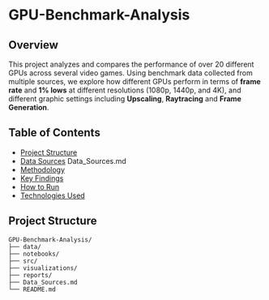 # GPU-Benchmark-Analysis

## Overview
This project analyzes and compares the performance of over 20 different GPUs across several video games. 
Using benchmark data collected from multiple sources, we explore how different GPUs perform in terms of **frame rate** and **1% lows** 
at different resolutions (1080p, 1440p, and 4K), and different graphic settings including **Upscaling**, **Raytracing** and **Frame Generation**.

## Table of Contents
- [Project Structure](#project-structure)
- [Data Sources](#data-sources) Data_Sources.md
- [Methodology](#methodology)
- [Key Findings](#key-findings)
- [How to Run](#how-to-run)
- [Technologies Used](#technologies-used)

## Project Structure
```plaintext
GPU-Benchmark-Analysis/
├── data/
├── notebooks/
├── src/
├── visualizations/
├── reports/
├── Data_Sources.md
└── README.md
